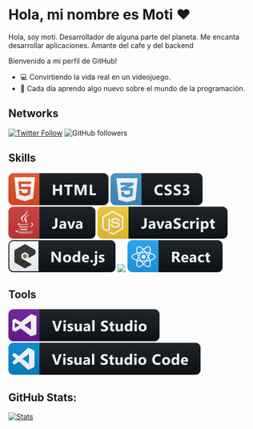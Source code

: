 # Hola, mi nombre es Moti ♥️ 

Hola, soy moti. Desarrollador de alguna parte del planeta. Me encanta desarrollar aplicaciones. Amante del cafe y del backend 

Bienvenido a mi perfil de GitHub!

- 💻 Convirtiendo la vida real en un videojuego.
- 📗 Cada día aprendo algo nuevo sobre el mundo de la programación.

## Networks
[![Twitter Follow](https://img.shields.io/twitter/follow/mootilz?style=social)](https://twitter.com/mootilz)
![GitHub followers](https://img.shields.io/github/followers/motilz?logo=Github&style=social)

## Skills
<p align="left">
     <img src="https://github.com/MikeCodesDotNET/ColoredBadges/blob/master/svg/dev/languages/html.svg" />
     <img src="https://github.com/MikeCodesDotNET/ColoredBadges/blob/master/svg/dev/languages/css3.svg" />
      <img src="https://github.com/MikeCodesDotNET/ColoredBadges/blob/master/svg/dev/languages/java.svg" />
      <img src="https://github.com/MikeCodesDotNET/ColoredBadges/blob/master/svg/dev/languages/js.svg" />
      <img src="https://github.com/MikeCodesDotNET/ColoredBadges/blob/master/svg/dev/frameworks/nodejs_larger.svg" />
      <img src="https://raw.githubusercontent.com/motilz/motilz/master/typescript.svg" />
      <img src="https://github.com/MikeCodesDotNET/ColoredBadges/blob/master/svg/dev/frameworks/react.svg"/>
</p>

## Tools
   <p align="left">
      <img src="https://github.com/MikeCodesDotNET/ColoredBadges/blob/master/svg/dev/tools/visualstudio.svg" />
      <img src="https://github.com/MikeCodesDotNET/ColoredBadges/blob/master/svg/dev/tools/visualstudio_code.svg" />
   </p>

## GitHub Stats: 
[![Stats](https://github-readme-stats.vercel.app/api?username=motilz&count_private=true&include_all_commits=true&show_icons=truecount_private=true&layout=compact&theme=dark&hide_border=true&bg_color=1a1c1f&border_radius=10&custom_title=Estad%C3%ADsticas)](https://github.com/motilz)


